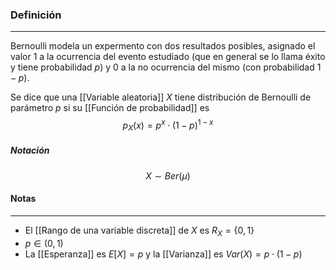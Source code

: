 ### Definición
---
Bernoulli modela un expermento con dos resultados posibles, asignado el valor $1$ a la ocurrencia del evento estudiado (que en general se lo llama éxito y tiene probabilidad $p$) y $0$ a la no ocurrencia del mismo (con probabilidad $1 - p$).

Se dice que una [[Variable aleatoria]] $X$ tiene distribución de Bernoulli de parámetro $p$ si su [[Función de probabilidad]] es $$ p_X(x) = p^x \cdot (1 - p)^{1 - x}$$
##### Notación
$$ X \sim Ber(\mu) $$

#### Notas
---
* El [[Rango de una variable discreta]] de $X$ es $R_X = \{ 0, 1 \}$
* $p \in (0, 1)$ 
* La [[Esperanza]] es $E[X] = p$ y la [[Varianza]] es $Var(X) = p \cdot (1 - p)$
